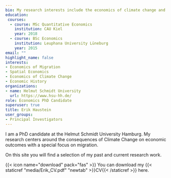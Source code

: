 ```yaml
---
bio: My research interests include the economics of climate change and migration. 
education:
 courses:
  - course: MSc Quantitative Economics
    institution: CAU Kiel
    year: 2018
  - course: BSc Economics
    institution: Leuphana University Lüneburg
    year: 2015
email: ""
highlight_name: false
interests:
- Economics of Migration
- Spatial Economics
- Economics of Climate Change
- Economic History
organizations:
- name: Helmut Schmidt University
  url: https://www.hsu-hh.de/
role: Economics PhD Candidate
superuser: true
title: Erik Haustein
user_groups:
- Principal Investigators
---
```


I am a PhD candidate at the Helmut Schmidt University Hamburg. My research centers around the consequences of Climate Change on economic outcomes with a special focus on migration.

On this site you will find a selection of my past and current research work.


{{< icon name="download" pack="fas" >}} You can download my {{< staticref "media/Erik_CV.pdf" "newtab" >}}CV{{< /staticref >}} here.